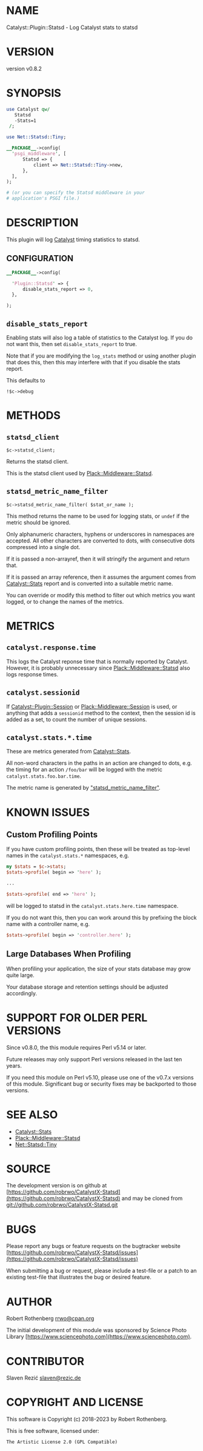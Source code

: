 # NAME

Catalyst::Plugin::Statsd - Log Catalyst stats to statsd

# VERSION

version v0.8.2

# SYNOPSIS

```perl
use Catalyst qw/
   Statsd
   -Stats=1
 /;

use Net::Statsd::Tiny;

__PACKAGE__->config(
  'psgi_middleware', [
      Statsd => {
          client => Net::Statsd::Tiny->new,
      },
  ],
);

# (or you can specify the Statsd middleware in your
# application's PSGI file.)
```

# DESCRIPTION

This plugin will log [Catalyst](https://metacpan.org/pod/Catalyst) timing statistics to statsd.

## CONFIGURATION

```perl
__PACKAGE__->config(

  'Plugin::Statsd' => {
      disable_stats_report => 0,
  },

);
```

## `disable_stats_report`

Enabling stats will also log a table of statistics to the Catalyst
log.  If you do not want this, then set `disable_stats_report`
to true.

Note that if you are modifying the `log_stats` method or using
another plugin that does this, then this may interfere with that if
you disable the stats report.

This defaults to

```
!$c->debug
```

# METHODS

## `statsd_client`

```
$c->statsd_client;
```

Returns the statsd client.

This is the statsd client used by [Plack::Middleware::Statsd](https://metacpan.org/pod/Plack%3A%3AMiddleware%3A%3AStatsd).

## `statsd_metric_name_filter`

```
$c->statsd_metric_name_filter( $stat_or_name );
```

This method returns the name to be used for logging stats, or `undef`
if the metric should be ignored.

Only alphanumeric characters, hyphens or underscores in namespaces are
accepted. All other characters are converted to dots, with consecutive
dots compressed into a single dot.

If it is passed a non-arrayref, then it will stringify the argument
and return that.

If it is passed an array reference, then it assumes the argument comes
from [Catalyst::Stats](https://metacpan.org/pod/Catalyst%3A%3AStats) report and is converted into a suitable metric
name.

You can override or modify this method to filter out which metrics you
want logged, or to change the names of the metrics.

# METRICS

## `catalyst.response.time`

This logs the Catalyst reponse time that is normally reported by
Catalyst.  However, it is probably unnecessary since
[Plack::Middleware::Statsd](https://metacpan.org/pod/Plack%3A%3AMiddleware%3A%3AStatsd) also logs response times.

## `catalyst.sessionid`

If [Catalyst::Plugin::Session](https://metacpan.org/pod/Catalyst%3A%3APlugin%3A%3ASession) or [Plack::Middleware::Session](https://metacpan.org/pod/Plack%3A%3AMiddleware%3A%3ASession) is
used, or anything that adds a `sessionid` method to the context, then
the session id is added as a set, to count the number of unique
sessions.

## `catalyst.stats.*.time`

These are metrics generated from [Catalyst::Stats](https://metacpan.org/pod/Catalyst%3A%3AStats).

All non-word characters in the paths in an action are changed to dots,
e.g. the timing for an action `/foo/bar` will be logged with the
metric `catalyst.stats.foo.bar.time`.

The metric name is generated by ["statsd\_metric\_name\_filter"](#statsd_metric_name_filter).

# KNOWN ISSUES

## Custom Profiling Points

If you have custom profiling points, then these will be treated as
top-level names in the `catalyst.stats.*` namespaces, e.g.

```perl
my $stats = $c->stats;
$stats->profile( begin => 'here' );

...

$stats->profile( end => 'here' );
```

will be logged to statsd in the `catalyst.stats.here.time` namespace.

If you do not want this, then you can work around this by prefixing
the block name with a controller name, e.g.

```perl
$stats->profile( begin => 'controller.here' );
```

## Large Databases When Profiling

When profiling your application, the size of your stats database may
grow quite large.

Your database storage and retention settings should be adjusted
accordingly.

# SUPPORT FOR OLDER PERL VERSIONS

Since v0.8.0, the this module requires Perl v5.14 or later.

Future releases may only support Perl versions released in the last ten years.

If you need this module on Perl v5.10, please use one of the v0.7.x
versions of this module.  Significant bug or security fixes may be
backported to those versions.

# SEE ALSO

- [Catalyst::Stats](https://metacpan.org/pod/Catalyst%3A%3AStats)
- [Plack::Middleware::Statsd](https://metacpan.org/pod/Plack%3A%3AMiddleware%3A%3AStatsd)
- [Net::Statsd::Tiny](https://metacpan.org/pod/Net%3A%3AStatsd%3A%3ATiny)

# SOURCE

The development version is on github at [https://github.com/robrwo/CatalystX-Statsd](https://github.com/robrwo/CatalystX-Statsd)
and may be cloned from [git://github.com/robrwo/CatalystX-Statsd.git](git://github.com/robrwo/CatalystX-Statsd.git)

# BUGS

Please report any bugs or feature requests on the bugtracker website
[https://github.com/robrwo/CatalystX-Statsd/issues](https://github.com/robrwo/CatalystX-Statsd/issues)

When submitting a bug or request, please include a test-file or a
patch to an existing test-file that illustrates the bug or desired
feature.

# AUTHOR

Robert Rothenberg <rrwo@cpan.org>

The initial development of this module was sponsored by Science Photo
Library [https://www.sciencephoto.com](https://www.sciencephoto.com).

# CONTRIBUTOR

Slaven Rezić <slaven@rezic.de>

# COPYRIGHT AND LICENSE

This software is Copyright (c) 2018-2023 by Robert Rothenberg.

This is free software, licensed under:

```
The Artistic License 2.0 (GPL Compatible)
```
